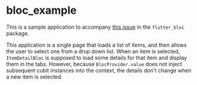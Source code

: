 # bloc_example

This is a sample application to accompany [this issue](https://github.com/felangel/bloc/issues/2127)
in the `flutter_bloc` package. 

This application is a single page that loads a list of items, and then allows
the user to select one from a drop down list. When an item is selected, 
`ItemDetailBloc` is supposed to load some details for that item and display them
in the tabs. However, because `BlocProvider.value` does not inject subsequent
cubit instances into the context, the details don't change when a new item is 
selected.
